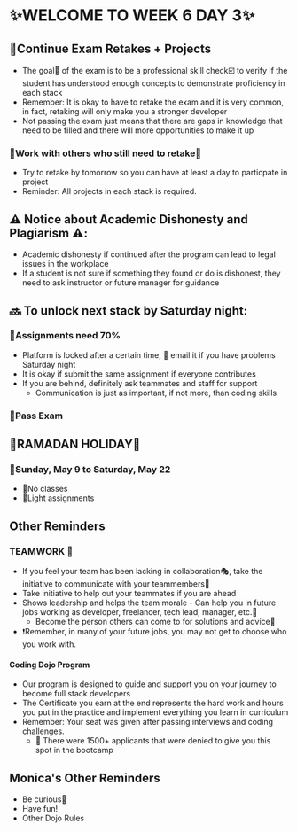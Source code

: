 # :sparkles:WELCOME TO WEEK 6 DAY 3:sparkles:

## :100:Continue Exam Retakes + Projects

- The goal:checkered_flag: of the exam is to be a professional skill check:ballot_box_with_check: to verify if the student has understood enough concepts to demonstrate proficiency in each stack
- Remember: It is okay to have to retake the exam and it is very common, in fact, retaking will only make you a stronger developer
- Not passing the exam just means that there are gaps in knowledge that need to be filled and there will more opportunities to make it up

### :two_men_holding_hands:Work with others who still need to retake:two_women_holding_hands:

- Try to retake by tomorrow so you can have at least a day to particpate in project
- Reminder: All projects in each stack is required.

## :warning: Notice about Academic Dishonesty and Plagiarism :warning::

- Academic dishonesty if continued after the program can lead to legal issues in the workplace
- If a student is not sure if something they found or do is dishonest, they need to ask instructor or future manager for guidance

## :soon: To unlock next stack by Saturday night:

### :round_pushpin:Assignments need 70%

- Platform is locked after a certain time, :link: email it if you have problems Saturday night
- It is okay if submit the same assignment if everyone contributes
- If you are behind, definitely ask teammates and staff for support
  - Communication is just as important, if not more, than coding skills

### :round_pushpin:Pass Exam

## :tada:RAMADAN HOLIDAY:tada:

### :calendar:Sunday, May 9 to Saturday, May 22

- :small_blue_diamond:No classes
- :small_blue_diamond:Light assignments

## Other Reminders

### TEAMWORK :key:

- If you feel your team has been lacking in collaboration:performing_arts:, take the initiative to communicate with your teammembers:speech_balloon:
- Take initiative to help out your teammates if you are ahead
- Shows leadership and helps the team morale - Can help you in future jobs working as developer, freelancer, tech lead, manager, etc.:necktie:
  - Become the person others can come to for solutions and advice:tophat:
- :heavy_exclamation_mark:Remember, in many of your future jobs, you may not get to choose who you work with.

#### Coding Dojo Program

- Our program is designed to guide and support you on your journey to become full stack developers
- The Certificate you earn at the end represents the hard work and hours you put in the practice and implement everything you learn in curriculum
- Remember: Your seat was given after passing interviews and coding challenges.
  - :small_red_triangle_down: There were 1500+ applicants that were denied to give you this spot in the bootcamp

## Monica's Other Reminders

- Be curious:hatched_chick:
- Have fun!
- Other Dojo Rules
